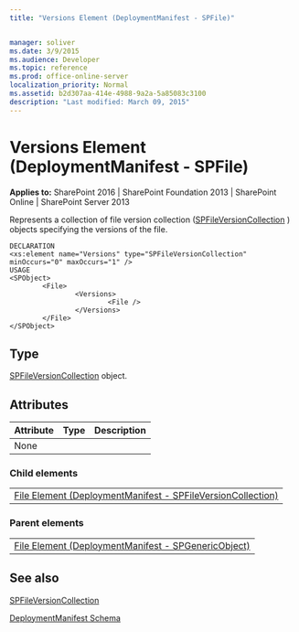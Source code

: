 ```yaml
---
title: "Versions Element (DeploymentManifest - SPFile)"


manager: soliver
ms.date: 3/9/2015
ms.audience: Developer
ms.topic: reference
ms.prod: office-online-server
localization_priority: Normal
ms.assetid: b2d307aa-414e-4988-9a2a-5a85083c3100
description: "Last modified: March 09, 2015"
---
```


# Versions Element (DeploymentManifest - SPFile)

 
  
 **Applies to:** SharePoint 2016 | SharePoint Foundation 2013 | SharePoint Online | SharePoint Server 2013 
  
Represents a collection of file version collection ([SPFileVersionCollection](https://msdn.microsoft.com/library/Microsoft.SharePoint.SPFileVersionCollection.aspx) ) objects specifying the versions of the file. 
  
```
DECLARATION
<xs:element name="Versions" type="SPFileVersionCollection" minOccurs="0" maxOccurs="1" />
USAGE
<SPObject>
        <File>
                <Versions>
                        <File />
                </Versions>
        </File>
</SPObject>

```

## Type

[SPFileVersionCollection](https://msdn.microsoft.com/library/Microsoft.SharePoint.SPFileVersionCollection.aspx) object. 
  
## Attributes

|**Attribute**|**Type**|**Description**|
|:-----|:-----|:-----|
|None  <br/> |||
   
### Child elements

||
|:-----|
|[File Element (DeploymentManifest - SPFileVersionCollection)](file-element-deploymentmanifestspfileversioncollection.md)
   
### Parent elements

||
|:-----|
|[File Element (DeploymentManifest - SPGenericObject)](file-element-deploymentmanifestspgenericobject.md)
   
## See also



[SPFileVersionCollection](https://msdn.microsoft.com/library/Microsoft.SharePoint.SPFileVersionCollection.aspx)


[DeploymentManifest Schema](deploymentmanifest-schema.md)

